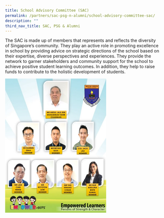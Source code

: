 ```yaml
---
title: School Advisory Committee (SAC)
permalink: /partners/sac-psg-n-alumni/school-advisory-committee-sac/
description: ""
third_nav_title: SAC, PSG & Alumni
---
```

The SAC is made up of members that represents and reflects the diversity of Singapore’s community. They play an active role in promoting excellence in school by providing advice on strategic directions of the school based on their expertise, diverse perspectives and experiences. They provide the network to garner stakeholders and community support for the school to achieve positive student learning outcomes. In addition, they help to raise funds to contribute to the holistic development of students.

<style>  
img {  
  display: block;  
  margin-left: auto;  
  margin-right: auto;  
}  
</style>  
<body><img src="/images/SAC%20update.jpeg" alt="SAC Update" style="width:65%;">  
  
</body>